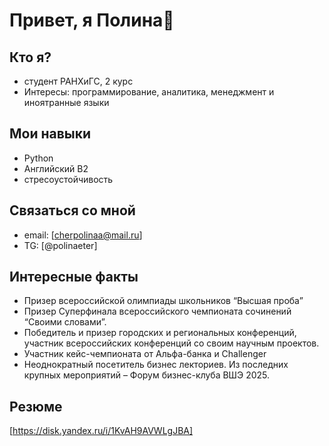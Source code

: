 # Привет, я Полина👋

## Кто я?
- студент РАНХиГС, 2 курс
- Интересы: программирование, аналитика, менеджмент и иноятранные языки

## Мои навыки
- Python
- Английский B2  
- стресоустойчивость

## Связаться со мной
- email: [cherpolinaa@mail.ru]
- TG: [@polinaeter]

## Интересные факты
- Призер всероссийской олимпиады школьников “Высшая проба”
- Призер Суперфинала всероссийского чемпионата сочинений “Своими словами”.
- Победитель и призер городских и региональных конференций, участник всероссийских конференций со своим научным проектов.
- Участник кейс-чемпионата от Альфа-банка и Challenger
- Неоднократный посетитель бизнес лекториев. Из последних крупных мероприятий –  Форум бизнес-клуба ВШЭ 2025.

## Резюме 
[https://disk.yandex.ru/i/1KvAH9AVWLgJBA]


